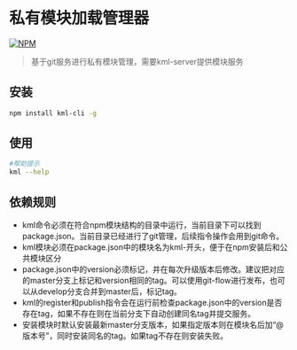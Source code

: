 # 私有模块加载管理器


[![NPM](https://nodei.co/npm/kml-cli.png)](https://nodei.co/npm/kml-cli/)
> 基于git服务进行私有模块管理，需要kml-server提供模块服务



## 安装

```sh
npm install kml-cli -g
```

## 使用

```sh
#帮助提示
kml --help
```

## 依赖规则

+ kml命令必须在符合npm模块结构的目录中运行，当前目录下可以找到package.json。当前目录已经进行了git管理，后续指令操作会用到git命令。
+ kml模块必须在package.json中的模块名为kml-开头，便于在npm安装后和公共模块区分
+ package.json中的version必须标记，并在每次升级版本后修改。建议把对应的master分支上标记和version相同的tag。可以使用git-flow进行发布，也可以从develop分支合并到master后，标记tag。
+ kml的register和publish指令会在运行前检查package.json中的version是否存在tag，如果不存在则在当前分支下自动创建同名tag并提交服务。
+ 安装模块时默认安装最新master分支版本，如果指定版本则在模块名后加“@版本号”，同时安装同名的tag。如果tag不存在则安装失败。

